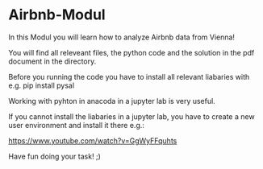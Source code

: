 # Airbnb-Modul

In this Modul you will learn how to analyze Airbnb data from Vienna! 

You will find all releveant files, the python code and the solution in the pdf document in the directory.

Before you running the code you have to install all relevant liabaries with e.g. pip install pysal

Working with pyhton in anacoda in a jupyter lab is very useful. 

If you cannot install the liabaries in a jupyter lab, you have to create a new user environment and install it there e.g.:

https://www.youtube.com/watch?v=GgWyFFquhts 

Have fun doing your task! ;)
